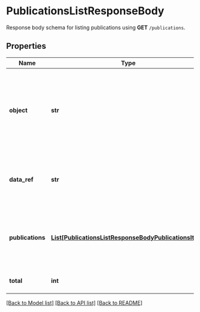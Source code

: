# PublicationsListResponseBody

Response body schema for listing publications using **GET** `/publications`.

## Properties
Name | Type | Description | Notes
------------ | ------------- | ------------- | -------------
**object** | **str** | The type of object represented by JSON. This object stores information about publications in a dictionary. | [default to 'list']
**data_ref** | **str** | Identifies the name of the attribute that contains the array of publications. | [default to 'publications']
**publications** | [**List[PublicationsListResponseBodyPublicationsItem]**](PublicationsListResponseBodyPublicationsItem.md) | Contains array of publication objects, voucher object will be simplified. | 
**total** | **int** | Total number of publications. | 

[[Back to Model list]](../README.md#documentation-for-models) [[Back to API list]](../README.md#documentation-for-api-endpoints) [[Back to README]](../README.md)


